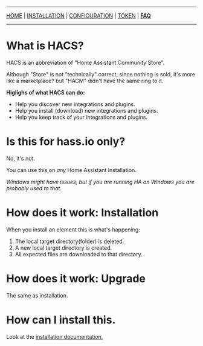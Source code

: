 ***

[HOME](/hacs/) | [INSTALLATION](/hacs/install) | [CONFIGURATION](/hacs/configure) | [TOKEN](/hacs/token) | [**FAQ**](/hacs/faq)

***

# What is HACS?

HACS is an abbreviation of "Home Assistant Community Store".

Although "Store" is not "technically" correct, since nothing is sold, it's more like a marketplace? but "HACM" didn't have the same ring to it.

**Higlighs of what HACS can do:**

- Help you discover new integrations and plugins.
- Help you install (download) new integrations and plugins.
- Help you keep track of your integrations and plugins.

# Is this for hass.io only?

No, it's not.

You can use this on _any_ Home Assistant installation.

_Windows might have issues, but if you are running HA on Windows you are probably used to that._

# How does it work: Installation

When you install an element this is what's happening:

1. The local target directory(folder) is deleted.
1. A new local target directory is created.
1. All expected files are downloaded to that directory.

# How does it work: Upgrade</b></summary>

The same as installation.

# How can I install this.</b></summary>

Look at the [installation documentation.](/hacs/install)
